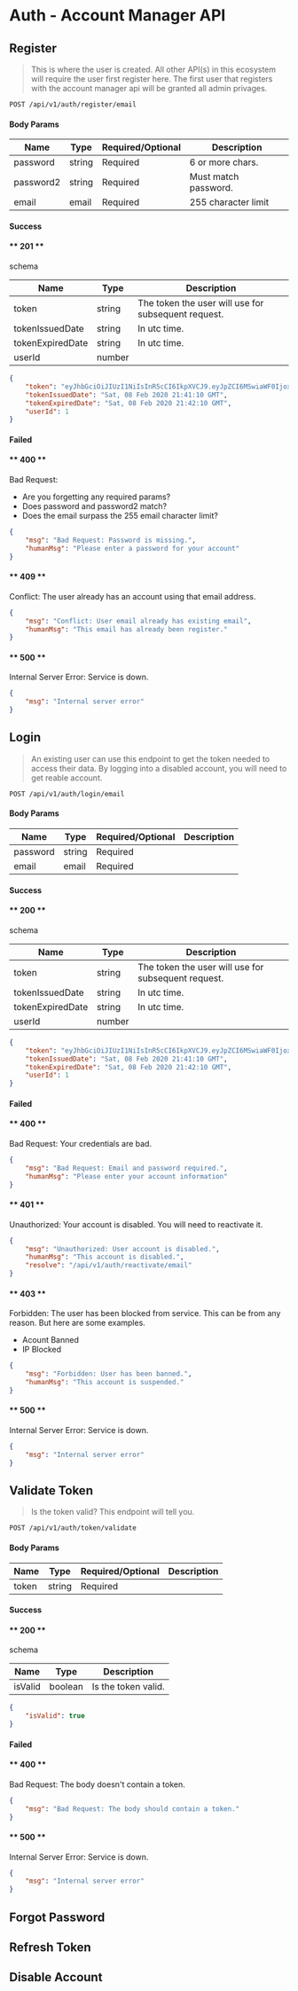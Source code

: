# Auth - Account Manager API

<!-- ## Overview

> The account manager is responsible for managing the user's account, notifications, manage permissions, and profile. -->





## Register

> This is where the user is created. All other API(s) in this ecosystem will require the user first register here. The first user that registers with the account manager api will be granted all admin privages.

```endpoint
POST /api/v1/auth/register/email
```

#### Body Params

| Name | Type | Required/Optional | Description|
|---|---|---|---|
| password | string | Required | 6 or more chars.|
| password2 | string | Required | Must match password.|
| email | email | Required | 255 character limit |

#### Success


<!-- tabs:start -->

#### ** 201 **

schema

| Name | Type | Description |
|---|---|---|
| token | string | The token the user will use for subsequent request. |
| tokenIssuedDate | string | In utc time. |
| tokenExpiredDate | string | In utc time. |
| userId | number | |



```json
{
    "token": "eyJhbGciOiJIUzI1NiIsInR5cCI6IkpXVCJ9.eyJpZCI6MSwiaWF0IjoxNTgxMTk4MDcwLCJleHAiOjE1ODEyNTgwNzB9.-doO4Ff_E_P70CGpplDYqRha9h6lz62glxJLTZGcE4I",
    "tokenIssuedDate": "Sat, 08 Feb 2020 21:41:10 GMT",
    "tokenExpiredDate": "Sat, 08 Feb 2020 21:42:10 GMT",
    "userId": 1
}
```


<!-- tabs:end -->



#### Failed

<!-- tabs:start -->

#### ** 400 **

Bad Request: 
* Are you forgetting any required params?
* Does password and password2 match?
* Does the email surpass the 255 email character limit?

```json
{
    "msg": "Bad Request: Password is missing.",
    "humanMsg": "Please enter a password for your account"
}
```

#### ** 409 **

Conflict:
The user already has an account using that email address.

```json
{
    "msg": "Conflict: User email already has existing email",
    "humanMsg": "This email has already been register."
}
```

#### ** 500 **

Internal Server Error:
Service is down.

```json
{
    "msg": "Internal server error"
}
```




<!-- tabs:end -->




## Login

> An existing user can use this endpoint to get the token needed to access their data. By logging into a disabled account, you will need to get reable account.

```endpoint
POST /api/v1/auth/login/email
```

#### Body Params

| Name | Type | Required/Optional | Description|
|---|---|---|---|
| password | string | Required |  |
| email | email | Required |  |

#### Success


<!-- tabs:start -->

#### ** 200 **

schema

| Name | Type | Description |
|---|---|---|
| token | string | The token the user will use for subsequent request. |
| tokenIssuedDate | string | In utc time. |
| tokenExpiredDate | string | In utc time. |
| userId | number | |



```json
{
    "token": "eyJhbGciOiJIUzI1NiIsInR5cCI6IkpXVCJ9.eyJpZCI6MSwiaWF0IjoxNTgxMTk4MDcwLCJleHAiOjE1ODEyNTgwNzB9.-doO4Ff_E_P70CGpplDYqRha9h6lz62glxJLTZGcE4I",
    "tokenIssuedDate": "Sat, 08 Feb 2020 21:41:10 GMT",
    "tokenExpiredDate": "Sat, 08 Feb 2020 21:42:10 GMT",
    "userId": 1
}
```


<!-- tabs:end -->



#### Failed

<!-- tabs:start -->

#### ** 400 **

Bad Request: 
Your credentials are bad.

```json
{
    "msg": "Bad Request: Email and password required.",
    "humanMsg": "Please enter your account information"
}
```

#### ** 401 **

Unauthorized:
Your account is disabled. You will need to reactivate it.


```json
{
    "msg": "Unauthorized: User account is disabled.",
    "humanMsg": "This account is disabled.",
    "resolve": "/api/v1/auth/reactivate/email"
}

```

#### ** 403 **

Forbidden:
The user has been blocked from service. This can be from any reason. But here are some examples.
* Acount Banned
* IP Blocked


```json
{
    "msg": "Forbidden: User has been banned.",
    "humanMsg": "This account is suspended."
}
```

#### ** 500 **

Internal Server Error:
Service is down.

```json
{
    "msg": "Internal server error"
}
```




<!-- tabs:end -->

## Validate Token

> Is the token valid? This endpoint will tell you.

```endpoint
POST /api/v1/auth/token/validate
```

#### Body Params

| Name | Type | Required/Optional | Description|
|---|---|---|---|
| token | string | Required |  |

#### Success


<!-- tabs:start -->

#### ** 200 **

schema

| Name | Type | Description |
|---|---|---|
| isValid | boolean | Is the token valid. |



```json
{
    "isValid": true
}
```


<!-- tabs:end -->



#### Failed

<!-- tabs:start -->

#### ** 400 **

Bad Request: 
The body doesn't contain a token.

```json
{
    "msg": "Bad Request: The body should contain a token."
}
```


#### ** 500 **

Internal Server Error:
Service is down.

```json
{
    "msg": "Internal server error"
}
```




<!-- tabs:end -->


## Forgot Password

## Refresh Token

## Disable Account